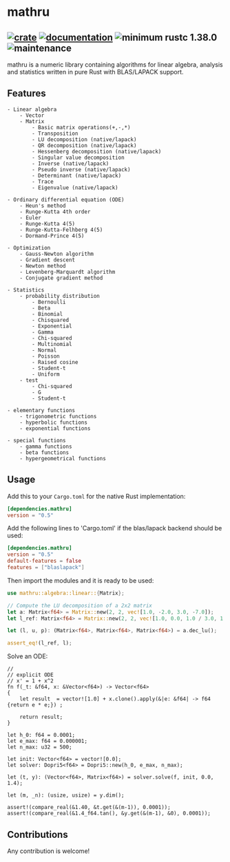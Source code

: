 # mathru

[![crate](https://img.shields.io/crates/v/mathru.svg)](https://crates.io/crates/mathru)
[![documentation](https://docs.rs/mathru/badge.svg)](https://docs.rs/mathru)
![minimum rustc 1.38.0](https://img.shields.io/badge/rustc-1.38.0-green.svg)
![maintenance](https://img.shields.io/badge/maintenance-actively--developed-brightgreen.svg)
------------
mathru is a numeric library containing algorithms for linear algebra, analysis and statistics written in pure Rust with BLAS/LAPACK support.


## Features
    - Linear algebra
        - Vector
        - Matrix
            - Basic matrix operations(+,-,*)
            - Transposition
            - LU decomposition (native/lapack)
            - QR decomposition (native/lapack)
            - Hessenberg decomposition (native/lapack)
            - Singular value decomposition
            - Inverse (native/lapack)
            - Pseudo inverse (native/lapack)
            - Determinant (native/lapack)
            - Trace
            - Eigenvalue (native/lapack)

    - Ordinary differential equation (ODE)
        - Heun's method
        - Runge-Kutta 4th order
        - Euler
        - Runge-Kutta 4(5)
        - Runge-Kutta-Felhberg 4(5)
        - Dormand-Prince 4(5)
        
    - Optimization
        - Gauss-Newton algorithm
        - Gradient descent
        - Newton method
        - Levenberg-Marquardt algorithm
        - Conjugate gradient method

    - Statistics
        - probability distribution
            - Bernoulli
            - Beta
            - Binomial
            - Chisquared
            - Exponential
            - Gamma
            - Chi-squared
            - Multinomial
            - Normal
            - Poisson
            - Raised cosine
            - Student-t
            - Uniform
        - test
            - Chi-squared 
            - G
            - Student-t

    - elementary functions
        - trigonometric functions
        - hyperbolic functions
        - exponential functions

    - special functions
        - gamma functions
        - beta functions
        - hypergeometrical functions
## Usage

Add this to your `Cargo.toml` for the native Rust implementation:

```toml
[dependencies.mathru]
version = "0.5"
```
Add the following lines to 'Cargo.toml' if the blas/lapack backend should be used:

```toml
[dependencies.mathru]
version = "0.5"
default-features = false
features = ["blaslapack"]
```

Then import the modules and it is ready to be used:

``` rust
use mathru::algebra::linear::{Matrix};

// Compute the LU decomposition of a 2x2 matrix
let a: Matrix<f64> = Matrix::new(2, 2, vec![1.0, -2.0, 3.0, -7.0]);
let l_ref: Matrix<f64> = Matrix::new(2, 2, vec![1.0, 0.0, 1.0 / 3.0, 1.0]);

let (l, u, p): (Matrix<f64>, Matrix<f64>, Matrix<f64>) = a.dec_lu();

assert_eq!(l_ref, l);
```

Solve an ODE:

```
//
// explicit ODE
// x' = 1 + x^2
fn f(_t: &f64, x: &Vector<f64>) -> Vector<f64>
{
	let result  = vector![1.0] + x.clone().apply(&|e: &f64| -> f64 {return e * e;}) ;

	return result;
}

let h_0: f64 = 0.0001;
let e_max: f64 = 0.000001;
let n_max: u32 = 500;

let init: Vector<f64> = vector![0.0];
let solver: Dopri5<f64> = Dopri5::new(h_0, e_max, n_max);

let (t, y): (Vector<f64>, Matrix<f64>) = solver.solve(f, init, 0.0, 1.4);

let (m, _n): (usize, usize) = y.dim();

assert!(compare_real(&1.40, &t.get(&(m-1)), 0.0001));
assert!(compare_real(&1.4_f64.tan(), &y.get(&(m-1), &0), 0.0001));

```
## Contributions

Any contribution is welcome!
